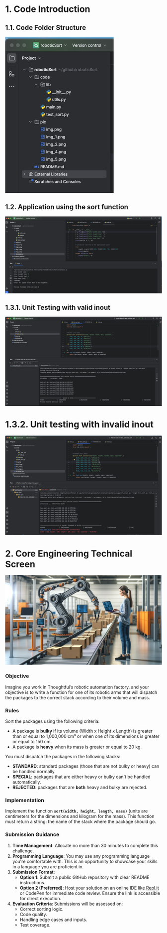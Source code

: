 # 1. Code Introduction

## 1.1. Code Folder Structure
![img9.png](pic/img9.png)

## 1.2. Application using the sort function

![img_5.png](pic/img_5.png)

## 1.3.1. Unit Testing with valid inout

![img_1.png](pic/img_1.png)

# 1.3.2. Unit testing with invalid inout

![img_4.png](pic/img_4.png)

# 2. Core Engineering Technical Screen

![img.png](pic/img.png)

### Objective

Imagine you work in Thoughtful’s robotic automation factory, and your objective is to write a function for one of its
robotic arms that will dispatch the packages to the correct stack according to their volume and mass.

### Rules

Sort the packages using the following criteria:

- A package is **bulky** if its volume (Width x Height x Length) is greater than or equal to 1,000,000 cm³ or when one
  of its dimensions is greater or equal to 150 cm.
- A package is **heavy** when its mass is greater or equal to 20 kg.

You must dispatch the packages in the following stacks:

- **STANDARD**: standard packages (those that are not bulky or heavy) can be handled normally.
- **SPECIAL**: packages that are either heavy or bulky can't be handled automatically.
- **REJECTED**: packages that are **both** heavy and bulky are rejected.

### Implementation

Implement the function **`sort(width, height, length, mass)`** (units are centimeters for the dimensions and kilogram
for the mass). This function must return a string: the name of the stack where the package should go.

### Submission Guidance

1. **Time Management**: Allocate no more than 30 minutes to complete this challenge.
2. **Programming Language**: You may use any programming language you're comfortable with. This is an opportunity to
   showcase your skills in a language you are proficient in.
3. **Submission Format**:
    - **Option 1**: Submit a public GitHub repository with clear README instructions.
    - **Option 2 (Preferred)**: Host your solution on an online IDE like [Repl.it](http://repl.it/) or CodePen for
      immediate code review. Ensure the link is accessible for direct execution.
4. **Evaluation Criteria**: Submissions will be assessed on:
    - Correct sorting logic.
    - Code quality.
    - Handling edge cases and inputs.
    - Test coverage.
